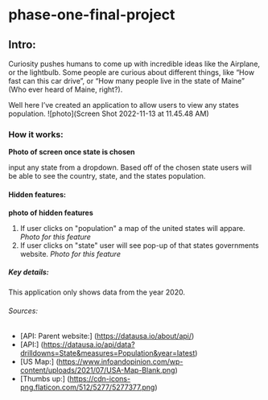 # phase-one-final-project
## Intro:
Curiosity pushes humans to come up with incredible ideas like the Airplane, or the lightbulb. Some people are curious about different things, like “How fast can this car drive”, or “How many people live in the state of Maine” (Who ever heard of Maine, right?).

Well here I’ve created an application to allow users to view any states population.
![photo](Screen Shot 2022-11-13 at 11.45.48 AM)


### How it works:
**Photo of screen once state is chosen**

input any state from a dropdown. Based off of the chosen state users will be able to see the country, state, and the states population.

#### Hidden features:
**photo of hidden features**
1. If user clicks on "population" a map of the united states will appare.
*Photo for this feature*
2. If user clicks on "state" user will see pop-up of that states governments website.
*Photo for this feature*


##### Key details:
This application only shows data from the year 2020.

###### Sources:
* [API: Parent website:] (https://datausa.io/about/api/)
* [API:] (https://datausa.io/api/data?drilldowns=State&measures=Population&year=latest)
* [US Map:] (https://www.infoandopinion.com/wp-content/uploads/2021/07/USA-Map-Blank.png)
* [Thumbs up:] (https://cdn-icons-png.flaticon.com/512/5277/5277377.png)
